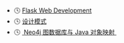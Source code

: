 - 🕓 [Flask Web Development][1]
- 🕓 [设计模式][2]
- 🕓 [ Neo4j 图数据库与 Java 对象映射 ][3]

[1]:	/Flask/flask-web-development.md
[2]:	/design-pattern-course.md
[3]:	/neo4j-graph-db-and-ogm.md